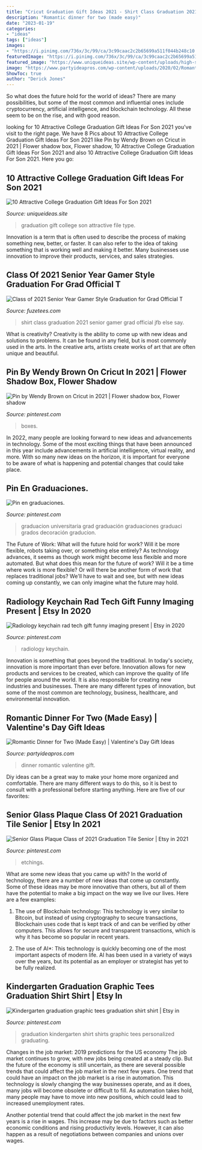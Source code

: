 ```yaml
---
title: "Cricut Graduation Gift Ideas 2021 - Shirt Class Graduation 2021 Senior Gamer Grad Official Jfb Else Say"
description: "Romantic dinner for two (made easy)"
date: "2023-01-19"
categories:
- "ideas"
tags: ["ideas"]
images:
- "https://i.pinimg.com/736x/3c/99/ca/3c99caac2c2b65699a511f044b248c10.jpg"
featuredImage: "https://i.pinimg.com/736x/3c/99/ca/3c99caac2c2b65699a511f044b248c10.jpg"
featured_image: "https://www.uniqueideas.site/wp-content/uploads/high-school-graduation-gift-i-made-for-my-cousin-whos-leaving-to-7.jpg"
image: "https://www.partyideapros.com/wp-content/uploads/2020/02/Romantic-Dinner-for-Two-Made-Easy.jpg"
ShowToc: true
author: "Derick Jones"
---
```



So what does the future hold for the world of ideas? There are many possibilities, but some of the most common and influential ones include cryptocurrency, artificial intelligence, and blockchain technology. All these seem to be on the rise, and with good reason.

	

		
looking for 10 Attractive College Graduation Gift Ideas For Son 2021 you've visit to the right page. We have 8 Pics about 10 Attractive College Graduation Gift Ideas For Son 2021 like Pin by Wendy Brown on Cricut in 2021 | Flower shadow box, Flower shadow, 10 Attractive College Graduation Gift Ideas For Son 2021 and also 10 Attractive College Graduation Gift Ideas For Son 2021. Here you go:
		
    
## 10 Attractive College Graduation Gift Ideas For Son 2021

<img loading=lazy src="https://www.uniqueideas.site/wp-content/uploads/high-school-graduation-gift-i-made-for-my-cousin-whos-leaving-to-7.jpg" onerror="this.onerror=null;this.src='https://tse1.mm.bing.net/th?id=OIP.TehcxAl3DY9h3ehqykPitwHaJ4&amp;pid=15.1';" alt="10 Attractive College Graduation Gift Ideas For Son 2021">

_Source: uniqueideas.site_

>graduation gift college son attractive file type. 

	

Innovation is a term that is often used to describe the process of making something new, better, or faster. It can also refer to the idea of taking something that is working well and making it better. Many businesses use innovation to improve their products, services, and sales strategies.

    
## Class Of 2021 Senior Year Gamer Style Graduation For Grad Official T

<img loading=lazy src="https://fuzetees.com/wp-content/uploads/2020/08/class-of-2021-senior-year-gamer-style-graduation-for-grad-official-t-shirt-Shirt.jpg" onerror="this.onerror=null;this.src='https://tse1.mm.bing.net/th?id=OIP.bN5Ce4O2YV5nD1sD8w-zfgHaHa&amp;pid=15.1';" alt="Class of 2021 Senior Year Gamer Style Graduation for Grad Official T">

_Source: fuzetees.com_

>shirt class graduation 2021 senior gamer grad official jfb else say. 

	

What is creativity?
Creativity is the ability to come up with new ideas and solutions to problems. It can be found in any field, but is most commonly used in the arts. In the creative arts, artists create works of art that are often unique and beautiful.

    
## Pin By Wendy Brown On Cricut In 2021 | Flower Shadow Box, Flower Shadow

<img loading=lazy src="https://i.pinimg.com/originals/b1/ed/e0/b1ede00caf4d274d3909538b58c8cd1c.jpg" onerror="this.onerror=null;this.src='https://tse2.mm.bing.net/th?id=OIP.evDPDQi8i-EC437gCfGG_QHaJ8&amp;pid=15.1';" alt="Pin by Wendy Brown on Cricut in 2021 | Flower shadow box, Flower shadow">

_Source: pinterest.com_

>boxes. 

	

In 2022, many people are looking forward to new ideas and advancements in technology. Some of the most exciting things that have been announced in this year include advancements in artificial intelligence, virtual reality, and more. With so many new ideas on the horizon, it is important for everyone to be aware of what is happening and potential changes that could take place.

    
## Pin En Graduaciones.

<img loading=lazy src="https://i.pinimg.com/736x/1b/34/62/1b3462c8bbcfb655a715cd900a577931.jpg" onerror="this.onerror=null;this.src='https://tse3.mm.bing.net/th?id=OIP.rgKhQW4t_zuk91SUDHodpwHaNK&amp;pid=15.1';" alt="Pin en graduaciones.">

_Source: pinterest.com_

>graduacion universitaria grad graduación graduaciones graduaci grados decoración graducion. 

	

The Future of Work: What will the future hold for work? Will it be more flexible, robots taking over, or something else entirely?
As technology advances, it seems as though work might become less flexible and more automated. But what does this mean for the future of work? Will it be a time where work is more flexible? Or will there be another form of work that replaces traditional jobs? We'll have to wait and see, but with new ideas coming up constantly, we can only imagine what the future may hold.

    
## Radiology Keychain Rad Tech Gift Funny Imaging Present | Etsy In 2020

<img loading=lazy src="https://i.pinimg.com/736x/f5/18/e1/f518e1ec6e0b19abdaf27098907967c7.jpg" onerror="this.onerror=null;this.src='https://tse3.mm.bing.net/th?id=OIP.aS_Nu3cMCYEpUQh2NIPimQHaJ4&amp;pid=15.1';" alt="Radiology keychain rad tech gift funny imaging present | Etsy in 2020">

_Source: pinterest.com_

>radiology keychain. 

	

Innovation is something that goes beyond the traditional. In today's society, innovation is more important than ever before. Innovation allows for new products and services to be created, which can improve the quality of life for people around the world. It is also responsible for creating new industries and businesses. There are many different types of innovation, but some of the most common are technology, business, healthcare, and environmental innovation.

    
## Romantic Dinner For Two (Made Easy) | Valentine&#039;s Day Gift Ideas

<img loading=lazy src="https://www.partyideapros.com/wp-content/uploads/2020/02/Romantic-Dinner-for-Two-Made-Easy.jpg" onerror="this.onerror=null;this.src='https://tse3.mm.bing.net/th?id=OIP.-_ngmx0hhTQPFiaB2js7eQHaEe&amp;pid=15.1';" alt="Romantic Dinner for Two (Made Easy) | Valentine&#039;s Day Gift Ideas">

_Source: partyideapros.com_

>dinner romantic valentine gift. 

	

Diy ideas can be a great way to make your home more organized and comfortable. There are many different ways to do this, so it is best to consult with a professional before starting anything. Here are five of our favorites: 

    
## Senior Glass Plaque Class Of 2021 Graduation Tile Senior | Etsy In 2021

<img loading=lazy src="https://i.pinimg.com/736x/3c/99/ca/3c99caac2c2b65699a511f044b248c10.jpg" onerror="this.onerror=null;this.src='https://tse3.mm.bing.net/th?id=OIP.fMV-72jodInuZMLAXLYnlwHaJQ&amp;pid=15.1';" alt="Senior Glass Plaque Class of 2021 Graduation Tile Senior | Etsy in 2021">

_Source: pinterest.com_

>etchings. 

	

What are some new ideas that you came up with?
In the world of technology, there are a number of new ideas that come up constantly. Some of these ideas may be more innovative than others, but all of them have the potential to make a big impact on the way we live our lives. Here are a few examples:
1. The use of Blockchain technology: This technology is very similar to Bitcoin, but instead of using cryptography to secure transactions, Blockchain uses code that is kept track of and can be verified by other computers. This allows for secure and transparent transactions, which is why it has become so popular in recent years.

2. The use of AI*: This technology is quickly becoming one of the most important aspects of modern life. AI has been used in a variety of ways over the years, but its potential as an employer or strategist has yet to be fully realized.

    
## Kindergarten Graduation Graphic Tees Graduation Shirt Shirt | Etsy In

<img loading=lazy src="https://i.pinimg.com/736x/ad/34/8c/ad348c0a860da00cac330d660768b1b5.jpg" onerror="this.onerror=null;this.src='https://tse2.mm.bing.net/th?id=OIP.oigV8SUFGTRG4ONFxbOjKAHaF4&amp;pid=15.1';" alt="Kindergarten graduation graphic tees graduation shirt shirt | Etsy in">

_Source: pinterest.com_

>graduation kindergarten shirt shirts graphic tees personalized graduating. 

	

Changes in the job market: 2019 predictions for the US economy
The job market continues to grow, with new jobs being created at a steady clip. But the future of the economy is still uncertain, as there are several possible trends that could affect the job market in the next few years. 
One trend that could have an impact on the job market is a rise in automation. This technology is slowly changing the way businesses operate, and as it does, many jobs will become obsolete or difficult to fill. As automation takes hold, many people may have to move into new positions, which could lead to increased unemployment rates. 

Another potential trend that could affect the job market in the next few years is a rise in wages. This increase may be due to factors such as better economic conditions and rising productivity levels. However, it can also happen as a result of negotiations between companies and unions over wages.

